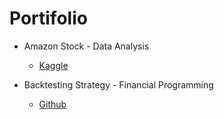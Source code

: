 # Portifolio

* Amazon Stock - Data Analysis 
    * [Kaggle](https://www.kaggle.com/code/jhonatanmaia/amazon-stock-data-analysis/edit/run/92730812)

* Backtesting Strategy - Financial Programming
    * [Github](https://github.com/SrJMaia/backtesting-go)
